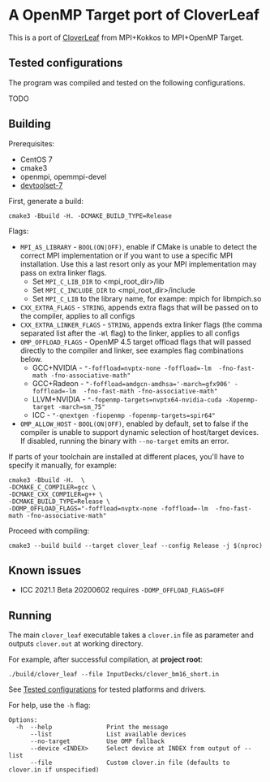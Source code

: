 # A OpenMP Target port of CloverLeaf

This is a port of [CloverLeaf](https://github.com/UoB-HPC/cloverleaf_kokkos) from MPI+Kokkos to MPI+OpenMP Target.

## Tested configurations

The program was compiled and tested on the following configurations.

TODO 

## Building

Prerequisites:

 * CentOS 7
 * cmake3
 * openmpi, opemmpi-devel
 * [devtoolset-7](https://www.softwarecollections.org/en/scls/rhscl/devtoolset-7/)
 
 
First, generate a build:
 
    cmake3 -Bbuild -H. -DCMAKE_BUILD_TYPE=Release  
    
Flags: 
 * `MPI_AS_LIBRARY` - `BOOL(ON|OFF)`, enable if CMake is unable to detect the correct MPI implementation or if you want to use a specific MPI installation. Use this a last resort only as your MPI implementation may pass on extra linker flags.
   * Set `MPI_C_LIB_DIR` to  <mpi_root_dir>/lib
   * Set `MPI_C_INCLUDE_DIR` to  <mpi_root_dir>/include
   * Set `MPI_C_LIB` to the library name, for exampe: mpich for libmpich.so
 * `CXX_EXTRA_FLAGS` - `STRING`, appends extra flags that will be passed on to the compiler, applies to all configs
 * `CXX_EXTRA_LINKER_FLAGS` - `STRING`, appends extra linker flags (the comma separated list after the `-Wl` flag) to the linker, applies to all configs
 * `OMP_OFFLOAD_FLAGS` - OpenMP 4.5 target offload flags that will passed directly to the compiler and linker, see examples flag combinations below.
    * GCC+NVIDIA - `"-foffload=nvptx-none -foffload=-lm  -fno-fast-math -fno-associative-math"`
    * GCC+Radeon - `"-foffload=amdgcn-amdhsa='-march=gfx906' -foffload=-lm  -fno-fast-math -fno-associative-math"`
    * LLVM+NVIDIA - `"-fopenmp-targets=nvptx64-nvidia-cuda -Xopenmp-target -march=sm_75"`
    * ICC - `"-qnextgen -fiopenmp -fopenmp-targets=spir64"`
 * `OMP_ALLOW_HOST` - `BOOL(ON|OFF)`, enabled by default, set to false if the compiler is unable to support dynamic selection of host/target devices. If disabled, running the binary with `--no-target` emits an error.



If parts of your toolchain are installed at different places, you'll have to specify it manually, for example:

    cmake3 -Bbuild -H.  \
    -DCMAKE_C_COMPILER=gcc \
    -DCMAKE_CXX_COMPILER=g++ \
    -DCMAKE_BUILD_TYPE=Release \
    -DOMP_OFFLOAD_FLAGS="-foffload=nvptx-none -foffload=-lm  -fno-fast-math -fno-associative-math"
    
Proceed with compiling:
    
    cmake3 --build build --target clover_leaf --config Release -j $(nproc)

## Known issues

 * ICC 2021.1 Beta 20200602 requires `-DOMP_OFFLOAD_FLAGS=OFF`

## Running

The main `clover_leaf` executable takes a `clover.in` file as parameter and outputs `clover.out` at working directory.

For example, after successful compilation, at **project root**:

    ./build/clover_leaf --file InputDecks/clover_bm16_short.in

See [Tested configurations](#tested-configurations) for tested platforms and drivers.  

For help, use the `-h` flag:
```
Options:
  -h  --help               Print the message
      --list               List available devices
      --no-target          Use OMP fallback
      --device <INDEX>     Select device at INDEX from output of --list
      --file               Custom clover.in file (defaults to clover.in if unspecified)
```

